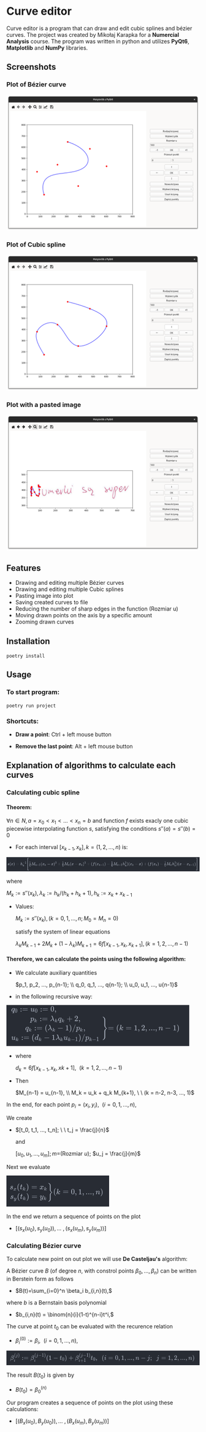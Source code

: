 # Curve editor

Curve editor is a program that can draw and edit cubic splines and bézier curves. The project was created by Mikołaj Karapka for a **Numercial Analysis** course. The program was written in python and utilizes **PyQt6**, **Matplotlib** and **NumPy** libraries.

## Screenshots

### Plot of Bézier curve

![bezier](./screenshots/Bezier_curve_pic.png)

### Plot of Cubic spline

![cubic_spline](./screenshots/Cubic_spline_pic.png)

### Plot with a pasted image

![pasted_img](./screenshots/Pasted_img.png)

## Features

- Drawing and editing multiple Bézier curves
- Drawing and editing multiple Cubic splines
- Pasting image into plot
- Saving created curves to file
- Reducing the number of sharp edges in the function (Rozmiar u)
- Moving drawn points on the axis by a specific amount
- Zooming drawn curves

## Installation

```
poetry install
```

## Usage

### To start program:

```
poetry run project
```

### Shortcuts:

- **Draw a point**: Ctrl + left mouse button

- **Remove the last point**: Alt + left mouse button

## Explanation of algorithms to calculate  each curves

### Calculating cubic spline
#### **Theorem:**

$\forall n \in N, a = x_0 < x_1 < ... < x_n = b$ and function $f$ exists exacly one cubic piecewise interpolating function $s$, satisfying the conditions $s''(a) = s''(b) = 0$

  - For each interval $[x_{k-1}, x_k], k=(1,2,...,n)$ is:

![exp_1](./screenshots/exp_1.png)
 


where 
    
$M_k := s''(x_k), \lambda_k := h_k/(h_k+ h_k+1), h_k := x_k + x_{k-1}$

- Values:

    $M_k := s''(x_k), (k = 0,1,...,n; M_0 = M_n = 0)$

    satisfy the system of linear equations

    $\lambda_k M_{k-1} + 2M_k + (1-\lambda_k) M_{k+1} = 6f[x_{k-1},x_k,x_{k+1}], (k= 1, 2, ..., n-1)$

#### Therefore, we can calculate the points using the following algorithm:

 - We calculate auxiliary quantities

    $p_1, p_2, ..., p_{n-1}; \\ q_0, q_1, ..., q{n-1}; \\ u_0, u_1, ..., u{n-1}$

- in the following recursive way:


![exp_2](./screenshots/exp_2.png)

- where

    $d_k = 6f[x_{k-1},x_k,x{k+1}], \ \ (k = 1, 2, ..., n-1)$

- Then

    $M_{n-1} = u_{n-1}, \\
    M_k = u_k + q_k M_{k+1}, \ \ (k = n-2, n-3, ..., 1)$

In the end, for each point 
$p_i = (x_i, y_i), \ \ (i = 0,1, ..., n),$

We create

- $[t_0, t_1, ..., t_n]; \ \ t_j = \frac{j}{n}$

    and

    $[u_0, u_1, ..., u_m]; m =$(Rozmiar $u$); $u_j = \frac{j}{m}$

Next we evaluate

![exp_3](./screenshots/exp_3.png)


In the end we return a sequence of points on the plot

- $\bigg[\bigg(s_x(u_0), s_y(u_0)\bigg), ... \ ,  \bigg(s_x(u_m), s_y(u_m)\bigg)\bigg]$

### Calculating Bézier curve

To calculate new point on out plot we will use **De Casteljau's** algorithm:

A Bézier curve $B$ (of degree $n$, with constrol points $\beta_0, ..., \beta_n$) can be written in Berstein form as follows

- $B(t)=\sum_{i=0}^n \beta_i b_{i,n}(t),$

where $b$ is a Bernstain basis polynomial 

- $b_{i,n}(t) = \binom{n}{i}(1-t)^{n-i}t^i,$

The curve at point $t_0$ can be evaluated with the recurence relation

- $\beta^{(0)}_i := \beta_i, \ \ (i = 0, 1, ..., n),$

![exp_4](./screenshots/exp_4.png)

The result $B(t_0)$ is given by

- $B(t_0) = \beta^{(n)}_0$

Our program creates a sequence of points on the plot using these calculations:
- $\bigg[\bigg(B_x(u_0), B_y(u_0)\bigg), ... \ ,  \bigg(B_x(u_m), B_y(u_m)\bigg)\bigg]$